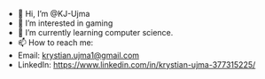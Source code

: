 - 👋 Hi, I’m @KJ-Ujma
- 👀 I’m interested in gaming
- 🌱 I’m currently learning computer science.
- 📫 How to reach me:
- Email: krystian.ujma1@gmail.com
- LinkedIn: https://www.linkedin.com/in/krystian-ujma-377315225/
